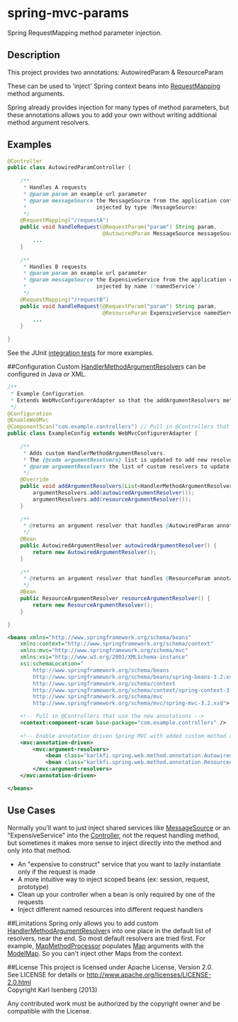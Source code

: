 spring-mvc-params
=================

Spring RequestMapping method parameter injection.

## Description
This project provides two annotations: AutowiredParam & ResourceParam

These can be used to 'inject' Spring context beans into <a href="http://docs.spring.io/spring/docs/3.2.x/javadoc-api/org/springframework/web/bind/annotation/RequestMapping.html">RequestMapping</a> method arguments.

Spring already provides injection for many types of method parameters, but these annotations allows you to add your own without writing additional method argument resolvers.

## Examples

```java
@Controller
public class AutowiredParamController {
	
	/**  
	 * Handles A requests
	 * @param param an example url parameter
	 * @param messageSource the MessageSource from the application context, 
	 * 						injected by type (MessageSource)
	 */
	@RequestMapping("/requestA")
	public void handleRequest(@RequestParam("param") String param, 
							  @AutowiredParam MessageSource messageSource) {
		...
	}
	
	/**  
	 * Handles B requests
	 * @param param an example url parameter
	 * @param messageSource the ExpensiveService from the application context, 
	 * 						injected by name ("namedService")
	 */
	@RequestMapping("/requestB")
	public void handleRequest(@RequestParam("param") String param, 
							  @ResourceParam ExpensiveService namedService) {
		...
	}
	
}
```

See the JUnit <a href="https://github.com/karlkfi/spring-mvc-params/tree/master/src/test/java/karlkfi/spring/web/method/annotation">integration tests</a> for more examples.

##Configuration
Custom <a href="http://docs.spring.io/spring/docs/3.2.x/javadoc-api/org/springframework/web/method/support/HandlerMethodArgumentResolver.html">HandlerMethodArgumentResolver</a>s can be configured in Java _or_ XML.

```java
/**
 * Example Configuration.
 * Extends WebMvcConfigurerAdapter so that the addArgumentResolvers method can be overridden. 
 */
@Configuration
@EnableWebMvc
@ComponentScan("com.example.controllers") // Pull in @Controllers that use the new annotations
public class ExampleConfig extends WebMvcConfigurerAdapter {
	
	/**
	 * Adds custom HandlerMethodArgumentResolvers.
	 * The {@code argumentResolvers} list is updated to add new resolvers.
	 * @param argumentResolvers the list of custom resolvers to update
	 */
	@Override
    public void addArgumentResolvers(List<HandlerMethodArgumentResolver> argumentResolvers) {
		argumentResolvers.add(autowiredArgumentResolver());
		argumentResolvers.add(resourceArgumentResolver());
	}
    
    /**
     * @returns an argument resolver that handles @AutowiredParam annotations
     */
    @Bean
	public AutowiredArgumentResolver autowiredArgumentResolver() {
    	return new AutowiredArgumentResolver();
	}
	
	/**
     * @returns an argument resolver that handles @ResourceParam annotations
     */
    @Bean
	public ResourceArgumentResolver resourceArgumentResolver() {
    	return new ResourceArgumentResolver();
	}

}
```

```xml
<beans xmlns="http://www.springframework.org/schema/beans"
	xmlns:context="http://www.springframework.org/schema/context"
	xmlns:mvc="http://www.springframework.org/schema/mvc" 
	xmlns:xsi="http://www.w3.org/2001/XMLSchema-instance"
	xsi:schemaLocation="
		http://www.springframework.org/schema/beans     
		http://www.springframework.org/schema/beans/spring-beans-3.2.xsd
		http://www.springframework.org/schema/context 
		http://www.springframework.org/schema/context/spring-context-3.2.xsd
		http://www.springframework.org/schema/mvc
		http://www.springframework.org/schema/mvc/spring-mvc-3.2.xsd">

	<!-- Pull in @Controllers that use the new annotations -->
	<context:component-scan base-package="com.example.controllers" />
	
	<!-- Enable annotation driven Spring MVC with added custom method argument resolvers -->
	<mvc:annotation-driven>
		<mvc:argument-resolvers>
			<bean class="karlkfi.spring.web.method.annotation.AutowiredArgumentResolver"/>
			<bean class="karlkfi.spring.web.method.annotation.ResourceArgumentResolver"/>
		</mvc:argument-resolvers>
	</mvc:annotation-driven>

</beans>
```


## Use Cases
Normally you'll want to just inject shared services like <a href="http://docs.spring.io/spring/docs/3.2.x/javadoc-api/org/springframework/context/MessageSource.html">MessageSource</a> or an "ExpensiveService" into the <a href="http://docs.spring.io/spring/docs/3.2.x/javadoc-api/org/springframework/stereotype/Controller.html">Controller</a>, not the request handling method, but sometimes it makes more sense to inject directly into the method and only into that method.

- An "expensive to construct" service that you want to lazily instantiate only if the request is made
- A more intuitive way to inject scoped beans (ex: session, request, prototype)
- Clean up your controller when a bean is only required by one of the requests
- Inject different named resources into different request handlers

##Limitations
Spring only allows you to add custom <a href="http://docs.spring.io/spring/docs/3.2.x/javadoc-api/org/springframework/web/method/support/HandlerMethodArgumentResolver.html">HandlerMethodArgumentResolver</a>s into one place in the default list of resolvers, near the end. So most default resolvers are tried first. For example, <a href="http://docs.spring.io/spring/docs/3.1.x/javadoc-api/org/springframework/web/method/annotation/MapMethodProcessor.html">MapMethodProcessor</a> populates <a href="http://docs.oracle.com/javase/7/docs/api/java/util/Map.html">Map<a/> arguments with the <a href="http://docs.spring.io/spring/docs/3.1.x/javadoc-api/org/springframework/ui/ModelMap.html">ModelMap</a>. So you can't inject other Maps from the context.

##License
This project is licensed under Apache License, Version 2.0. <br/>
See LICENSE for details or <http://www.apache.org/licenses/LICENSE-2.0.html><br/>
Copyright Karl Isenberg (2013)

Any contributed work must be authorized by the copyright owner and be compatible with the License.